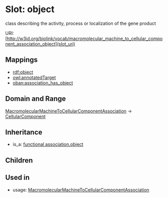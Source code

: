 # Slot: object


class describing the activity, process or localization of the gene product

URI: [http://w3id.org/biolink/vocab/macromolecular_machine_to_cellular_component_association_object](slot_uri)
## Mappings

 * [rdf:object](http://purl.obolibrary.org/obo/rdf_object)
 * [owl:annotatedTarget](http://purl.obolibrary.org/obo/owl_annotatedTarget)
 * [oban:association_has_object](http://purl.obolibrary.org/obo/oban_association_has_object)
## Domain and Range

[MacromolecularMachineToCellularComponentAssociation](MacromolecularMachineToCellularComponentAssociation.md) -> [CellularComponent](CellularComponent.md)
## Inheritance

 *  is_a: [functional association.object](functional_association_object.md)
## Children

## Used in

 *  usage: [MacromolecularMachineToCellularComponentAssociation](MacromolecularMachineToCellularComponentAssociation.md)
